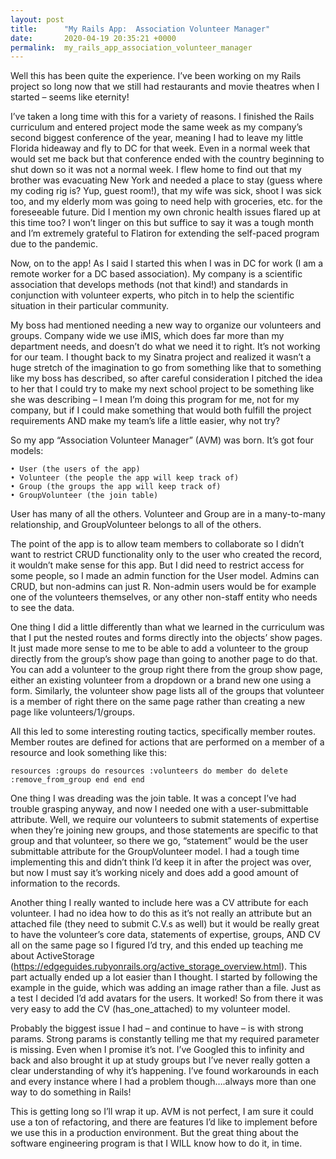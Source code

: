 ```yaml
---
layout: post
title:      "My Rails App:  Association Volunteer Manager"
date:       2020-04-19 20:35:21 +0000
permalink:  my_rails_app_association_volunteer_manager
---
```


Well this has been quite the experience.  I’ve been working on my Rails project so long now that we still had restaurants and movie theatres when I started – seems like eternity!

I’ve taken a long time with this for a variety of reasons.  I finished the Rails curriculum and entered project mode the same week as my company’s second biggest conference of the year, meaning I had to leave my little Florida hideaway and fly to DC for that week.  Even in a normal week that would set me back but that conference ended with the country beginning to shut down so it was not a normal week.  I flew home to find out that my brother was evacuating New York and needed a place to stay (guess where my coding rig is? Yup, guest room!), that my wife was sick, shoot I was sick too, and my elderly mom was going to need help with groceries, etc. for the foreseeable future.  Did I mention my own chronic health issues flared up at this time too?  I won’t linger on this but suffice to say it was a tough month and I’m extremely grateful to Flatiron for extending the self-paced program due to the pandemic.

Now, on to the app!  As I said I started this when I was in DC for work (I am a remote worker for a DC based association).  My company is a scientific association that develops methods (not that kind!) and standards in conjunction with volunteer experts, who pitch in to help the scientific situation in their particular community.  

My boss had mentioned needing a new way to organize our volunteers and groups.  Company wide we use iMIS, which does far more than my department needs, and doesn’t do what we need it to right.  It’s not working for our team.  I thought back to my Sinatra project and realized it wasn’t a huge stretch of the imagination to go from something like that to something like my boss has described, so after careful consideration I pitched the idea to her that I could try to make my next school project to be something like she was describing – I mean I’m doing this program for me, not for my company, but if I could make something that would both fulfill the project requirements AND make my team’s life a little easier, why not try?  

So my app “Association Volunteer Manager”  (AVM) was born.  It’s got four models:

    • User (the users of the app)
    • Volunteer (the people the app will keep track of)
    • Group (the groups the app will keep track of)
    • GroupVolunteer (the join table)

User has many of all the others.  Volunteer and Group are in a many-to-many relationship, and GroupVolunteer belongs to all of the others.  

The point of the app is to allow team members to collaborate so I didn’t want to restrict CRUD functionality only to the user who created the record, it wouldn’t make sense for this app.  But I did need to restrict access for some people, so I made an admin function for the User model.  Admins can CRUD, but non-admins can just R.  Non-admin users would be for example one of the volunteers themselves, or any other non-staff entity who needs to see the data.  

One thing I did a little differently than what we learned in the curriculum was that I put the nested routes and forms directly into the objects’ show pages.  It just made more sense to me to be able to add a volunteer to the group directly from the group’s show page than going to another page to do that. You can add a volunteer to the group right there from the group show page, either an existing volunteer from a dropdown or a brand new one using a form.  Similarly, the volunteer show page lists all of the groups that volunteer is a member of right there on the same page rather than creating a new page like volunteers/1/groups.  

All this led to some interesting routing tactics, specifically member routes.  Member routes are defined for actions that are performed on a member of a resource and look something like this:

`resources :groups do
  resources :volunteers do
  member do
  delete :remove_from_group
	end
     end
end`

One thing I was dreading was the join table.  It was a concept I’ve had trouble grasping anyway, and now I needed one with a user-submittable attribute.  Well, we require our volunteers to submit statements of expertise when they’re joining new groups, and those statements are specific to that group and that volunteer, so there we go, “statement” would be the user submittable attribute for the GroupVolunteer model.  I had a tough time implementing this and didn’t think I’d keep it in after the project was over, but now I must say it’s working nicely and does add a good amount of information to the records.  

Another thing I really wanted to include here was a CV attribute for each volunteer.  I had no idea how to do this as it’s not really an attribute but an attached file (they need to submit C.V.s as well) but it would be really great to have the volunteer’s core data, statements of expertise, groups, AND CV all on the same page so I figured I’d try, and this ended up teaching me about ActiveStorage (https://edgeguides.rubyonrails.org/active_storage_overview.html).  This part actually ended up a lot easier than I thought.  I started by following the example in the guide, which was adding an image rather than a file.  Just as a test I decided I’d add avatars for the users.  It worked!  So from there it was very easy to add the CV (has_one_attached) to my volunteer model.  

Probably the biggest issue I had – and continue to have – is with strong params.  Strong params is constantly telling me that my required parameter is missing.  Even when I promise it’s not.  I’ve Googled this to infinity and back and also brought it up at study groups but I’ve never really gotten a clear understanding of why it’s happening.  I’ve found workarounds in each and every instance where I had a problem though….always more than one way to do something in Rails!

This is getting long so I’ll wrap it up.  AVM is not perfect, I am sure it could use a ton of refactoring, and there are features I’d like to implement before we use this in a production environment.  But the great thing about the software engineering program is that I WILL know how to do it, in time.  



